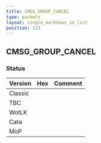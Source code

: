 ```yaml
---
title: CMSG_GROUP_CANCEL
type: packets
layout: single_markdown_in_list
position: 113
---
```


## CMSG_GROUP_CANCEL

### Status

Version    | Hex        | Comment
---------- | ---------- | ---------- 
Classic    |            |
TBC        |            |
WotLK      |            |
Cata       |            |
MoP        |            |